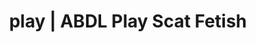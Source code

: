 ---
categories:
- Body Positivity
- Erotic Audiobooks
- Gender-Fluid
- ASMR Porn
- Scat Fetish
image: /assets/images/1747714217980.jpg
layout: post
schema:
  description: Premium adult content featuring Scat Fetish, ABDL Play. High-quality
    visuals with sensual themes.
  keywords:
  - Virtual Sex
  - ABDL Play
  - Alt Aesthetic
  - Digital Dominance
  - Spiritual Kink
  - ASMR Erotica
  - Scat Fetish
  name: 1747714217980 | Scat Fetish ABDL Play
  type: VisualArtwork
seo:
  description: Featured content with sensual Scat Fetish, ABDL Play. HD images available.
  keywords: Scat Fetish, ABDL Play
  og_image: /assets/images/1747714217980.jpg
  schema_type: VisualArtwork
tags:
- '#play'
- Scat Fetish
- ABDL Play
title: play | ABDL Play Scat Fetish
---